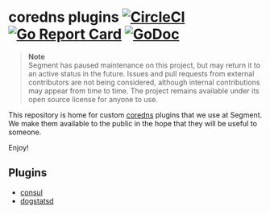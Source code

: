 # coredns plugins [![CircleCI](https://circleci.com/gh/segmentio/coredns-plugins.svg?style=shield)](https://circleci.com/gh/segmentio/coredns-plugins) [![Go Report Card](https://goreportcard.com/badge/github.com/segmentio/coredns-plugins)](https://goreportcard.com/report/github.com/segmentio/coredns-plugins) [![GoDoc](https://godoc.org/github.com/segmentio/coredns-plugins?status.svg)](https://godoc.org/github.com/segmentio/coredns-plugins)

> **Note**  
> Segment has paused maintenance on this project, but may return it to an active status in the future. Issues and pull requests from external contributors are not being considered, although internal contributions may appear from time to time. The project remains available under its open source license for anyone to use.

This repository is home for custom [coredns](https://github.com/coredns/coredns)
plugins that we use at Segment. We make them available to the public in the hope
that they will be useful to someone.

Enjoy!

## Plugins

- [consul](https://github.com/segmentio/coredns-plugins/blob/master/consul)
- [dogstatsd](https://github.com/segmentio/coredns-plugins/blob/master/dogstatsd)
